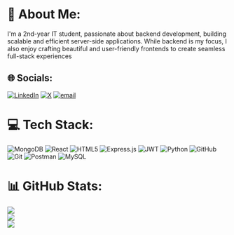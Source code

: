 # 👾 About Me:
I'm a 2nd-year IT student, passionate about backend development, building scalable and efficient server-side applications. While backend is my focus, I also enjoy crafting beautiful and user-friendly frontends to create seamless full-stack experiences


## 🌐 Socials:
[![LinkedIn](https://img.shields.io/badge/LinkedIn-%230077B5.svg?logo=linkedin&logoColor=white)](https://linkedin.com/in/dhanjyoti-das) [![X](https://img.shields.io/badge/X-black.svg?logo=X&logoColor=white)](https://x.com/DEEJEY10101) [![email](https://img.shields.io/badge/Email-D14836?logo=gmail&logoColor=white)](mailto:dhanjyotidas00@gamil.com) 

# 💻 Tech Stack:
![MongoDB](https://img.shields.io/badge/MongoDB-%234ea94b.svg?style=for-the-badge&logo=mongodb&logoColor=white) ![React](https://img.shields.io/badge/react-%2320232a.svg?style=for-the-badge&logo=react&logoColor=%2361DAFB) ![HTML5](https://img.shields.io/badge/html5-%23E34F26.svg?style=for-the-badge&logo=html5&logoColor=white) ![Express.js](https://img.shields.io/badge/express.js-%23404d59.svg?style=for-the-badge&logo=express&logoColor=%2361DAFB) ![JWT](https://img.shields.io/badge/JWT-black?style=for-the-badge&logo=JSON%20web%20tokens) ![Python](https://img.shields.io/badge/python-3670A0?style=for-the-badge&logo=python&logoColor=ffdd54) ![GitHub](https://img.shields.io/badge/github-%23121011.svg?style=for-the-badge&logo=github&logoColor=white) ![Git](https://img.shields.io/badge/git-%23F05033.svg?style=for-the-badge&logo=git&logoColor=white) ![Postman](https://img.shields.io/badge/Postman-FF6C37?style=for-the-badge&logo=postman&logoColor=white) ![MySQL](https://img.shields.io/badge/mysql-4479A1.svg?style=for-the-badge&logo=mysql&logoColor=white)
# 📊 GitHub Stats:
![](https://github-readme-stats.vercel.app/api?username=itsmedeejey&theme=aura&hide_border=false&include_all_commits=false&count_private=false)<br/>
![](https://nirzak-streak-stats.vercel.app/?user=itsmedeejey&theme=aura&hide_border=false)<br/>
![](https://github-readme-stats.vercel.app/api/top-langs/?username=itsmedeejey&theme=aura&hide_border=false&include_all_commits=false&count_private=false&layout=compact)

<!-- Proudly created with GPRM ( https://gprm.itsvg.in ) -->
